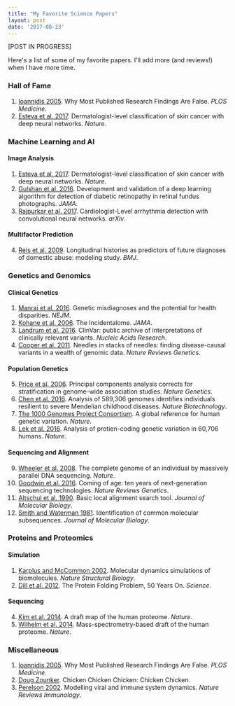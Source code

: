 ```yaml
---
title: "My Favorite Science Papers"
layout: post
date: '2017-08-23'
---
```


\[POST IN PROGRESS\]

Here's a list of some of my favorite papers. I'll add more (and reviews!) when I have more time. 

### Hall of Fame 
1. [Ioannidis 2005](http://journals.plos.org/plosmedicine/article?id=10.1371/journal.pmed.0020124). Why Most Published Research Findings Are False. <em>PLOS Medicine</em>.  
2. [Esteva et al. 2017](http://www.nature.com/nature/journal/v542/n7639/full/nature21056.html). Dermatologist-level classification of skin cancer with deep neural networks. <em>Nature</em>.    



### Machine Learning and AI 

#### Image Analysis
1. [Esteva et al. 2017](http://www.nature.com/nature/journal/v542/n7639/full/nature21056.html). Dermatologist-level classification of skin cancer with deep neural networks. <em>Nature</em>.    
2. [Gulshan et al. 2016](http://jamanetwork.com/journals/jama/fullarticle/211038). Development and validation of a deep learning algorithm for detection of diabetic retinopathy in retinal fundus photographs. <em>JAMA</em>.
3. [Rajpurkar et al. 2017](http://arxiv.org/pdf/1707.01836.pdf). Cardiologist-Level arrhythmia detection with convolutional neural networks. <em>arXiv</em>.  

#### Multifactor Prediction 
4. [Reis et al. 2009](http://www.bmj.com/content/339/bmj.b3677). Longitudinal histories as predictors of future diagnoses of domestic abuse: modeling study. <em>BMJ</em>. 


### Genetics and Genomics

#### Clinical Genetics
1. [Manrai et al. 2016](http://jamanetwork.com/journals/jama/fullarticle/211038). Genetic misdiagnoses and the potential for health disparities. <em>NEJM</em>.
2. [Kohane et al. 2006](https://jamanetwork.com/journals/jama/article-abstract/211038?redirect=true). The Incidentalome. <em>JAMA</em>.  
3. [Landrum et al. 2016](http://academic.oup.com/nar/article-lookup/doi/10.1093/nar/gkv1222). ClinVar: public archive of interpretations of clinically relevant variants. <em>Nucleic Acids Research</em>. 
4. [Cooper et al. 2011](http://www.nature.com/nrg/journal/v12/n9/full/nrg3046.html). Needles in stacks of needles: finding disease-causal variants in a wealth of genomic data. <em>Nature Reviews Genetics</em>. 

#### Population Genetics
5. [Price et al. 2006](http://www.ncbi.nlm.nih.gov/pubmed/16862161). Principal components analysis corrects for stratification in genome-wide association studies. <em>Nature Genetics</em>. 
6. [Chen et al. 2016](http://www.nature.com/nbt/journal/v34/n5/full/nbt.3514.html). Analysis of 589,306 genomes identifies individuals resilient to severe Mendelian childhood diseases. <em>Nature Biotechnology</em>.
7. [The 1000 Genomes Project Consortium](http://www.nature.com/articles/nature15393). A global reference for human genetic variation. <em>Nature</em>.
8. [Lek et al. 2016](https://www.nature.com/articles/nature19057). Analysis of protien-coding genetic variation in 60,706 humans. <em>Nature</em>.  

#### Sequencing and Alignment
9. [Wheeler et al. 2008](http://www.nature.com/nature/journal/v452/n7189/full/nature06884.html). The complete genome of an individual by massively parallel DNA sequencing. <em>Nature</em>. 
10. [Goodwin et al. 2016](http://www.ncbi.nlm.nih.gov/pubmed/27184599). Coming of age: ten years of next-generation sequencing technologies. <em>Nature Reviews Genetics</em>. 
11. [Altschul et al. 1990](http://www.sciencedirect.com/science/article/pii/S0022283605803602). Basic local alignment search tool. <em>Journal of Molecular Biology</em>. 
12. [Smith and Waterman 1981](http://www.sciencedirect.com/science/article/pii/0022283681900875). Identification of common molecular subsequences. <em>Journal of Molecular Biology</em>. 


### Proteins and Proteomics

#### Simulation
1. [Karplus and McCommon 2002](http://www.nature.com/nsmb/journal/v9/n10/full/nsb1002-788a.html). Molecular dynamics simulations of biomolecules. <em>Nature Structural Biology</em>. 
2. [Dill et al. 2012](http://science.sciencemag.org/content/338/6110/1042.full). The Protein Folding Problem, 50 Years On. <em>Science</em>. 

#### Sequencing
4. [Kim et al. 2014](www.nature.com/articles/nature13302). A draft map of the human proteome. <em>Nature</em>. 
5. [Wilhelm et al. 2014](www.nature.com/articles/nature13319). Mass-spectrometry-based draft of the human proteome. <em>Nature</em>. 


### Miscellaneous
1. [Ioannidis 2005](http://journals.plos.org/plosmedicine/article?id=10.1371/journal.pmed.0020124). Why Most Published Research Findings Are False. <em>PLOS Medicine</em>.  
2. [Doug Zounker](http://isotropic.org/papers/chicken.pdf). Chicken Chicken Chicken: Chicken Chicken. 
3. [Perelson 2002](www.nature.com/nri/journal/v2/n1/full/nri700.html). Modelling viral and immune system dynamics. <em>Nature Reviews Immunology</em>. 



